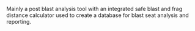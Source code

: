 Mainly a post blast analysis tool with an integrated safe blast and frag distance calculator used to create a database for blast seat analysis and reporting.
